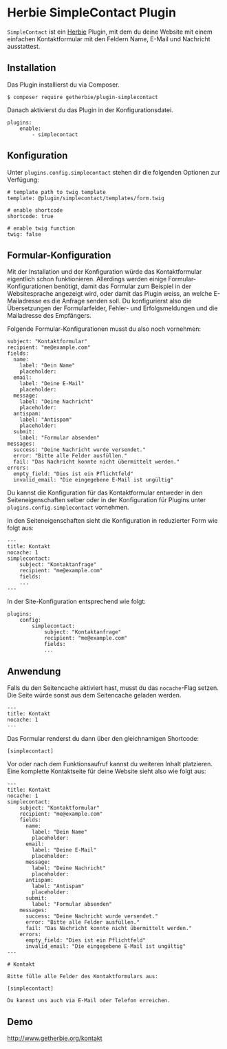 # Herbie SimpleContact Plugin

`SimpleContact` ist ein [Herbie](http://github.com/getherbie/herbie) Plugin, mit dem du deine Website mit einem 
einfachen Kontaktformular mit den Feldern Name, E-Mail und Nachricht ausstattest.

## Installation

Das Plugin installierst du via Composer.

	$ composer require getherbie/plugin-simplecontact

Danach aktivierst du das Plugin in der Konfigurationsdatei.

    plugins:
        enable:
            - simplecontact


## Konfiguration

Unter `plugins.config.simplecontact` stehen dir die folgenden Optionen zur Verfügung:

    # template path to twig template
    template: @plugin/simplecontact/templates/form.twig

    # enable shortcode
    shortcode: true

    # enable twig function
    twig: false


## Formular-Konfiguration

Mit der Installation und der Konfiguration würde das Kontaktformular eigentlich schon funktionieren. 
Allerdings werden einige Formular-Konfigurationen benötigt, damit das Formular zum Beispiel in der Websitesprache 
angezeigt wird, oder damit das Plugin weiss, an welche E-Mailadresse es die Anfrage senden soll. Du konfigurierst also 
die Übersetzungen der Formularfelder, Fehler- und Erfolgsmeldungen und die Mailadresse des Empfängers.

Folgende Formular-Konfigurationen musst du also noch vornehmen: 

    subject: "Kontaktformular"
    recipient: "me@example.com"
    fields:
      name:
        label: "Dein Name"
        placeholder:
      email:
        label: "Deine E-Mail"
        placeholder:
      message:
        label: "Deine Nachricht"
        placeholder:
      antispam:
        label: "Antispam"
        placeholder:
      submit:
        label: "Formular absenden"
    messages:
      success: "Deine Nachricht wurde versendet."
      error: "Bitte alle Felder ausfüllen."
      fail: "Das Nachricht konnte nicht übermittelt werden."
    errors:
      empty_field: "Dies ist ein Pflichtfeld"
      invalid_email: "Die eingegebene E-Mail ist ungültig"


Du kannst die Konfiguration für das Kontaktformular entweder in den Seiteneigenschaften selber oder in der
Konfiguration für Plugins unter `plugins.config.simplecontact` vornehmen.

In den Seiteneigenschaften sieht die Konfiguration in reduzierter Form wie folgt aus:

    ---
    title: Kontakt
    nocache: 1
    simplecontact:
        subject: "Kontaktanfrage"
        recipient: "me@example.com"
        fields:
        ...        
    ---

In der Site-Konfiguration entsprechend wie folgt:

    plugins:
        config:
            simplecontact:
                subject: "Kontaktanfrage"
                recipient: "me@example.com"
                fields:
                ...   


## Anwendung

Falls du den Seitencache aktiviert hast, musst du das `nocache`-Flag setzen. Die Seite würde sonst aus dem Seitencache
geladen werden.

    ---
    title: Kontakt
    nocache: 1
    ---

Das Formular renderst du dann über den gleichnamigen Shortcode:

    [simplecontact]
    
Vor oder nach dem Funktionsaufruf kannst du weiteren Inhalt platzieren. Eine komplette Kontaktseite für deine Website 
sieht also wie folgt aus:

    ---
    title: Kontakt
    nocache: 1
    simplecontact:
        subject: "Kontaktformular"
        recipient: "me@example.com"
        fields:
          name:
            label: "Dein Name"
            placeholder:
          email:
            label: "Deine E-Mail"
            placeholder:
          message:
            label: "Deine Nachricht"
            placeholder:
          antispam:
            label: "Antispam"
            placeholder:
          submit:
            label: "Formular absenden"
        messages:
          success: "Deine Nachricht wurde versendet."
          error: "Bitte alle Felder ausfüllen."
          fail: "Das Nachricht konnte nicht übermittelt werden."
        errors:
          empty_field: "Dies ist ein Pflichtfeld"
          invalid_email: "Die eingegebene E-Mail ist ungültig"
    ---

    # Kontakt

    Bitte fülle alle Felder des Kontaktformulars aus:
    
    [simplecontact]

    Du kannst uns auch via E-Mail oder Telefon erreichen.    
    

## Demo

<http://www.getherbie.org/kontakt>
